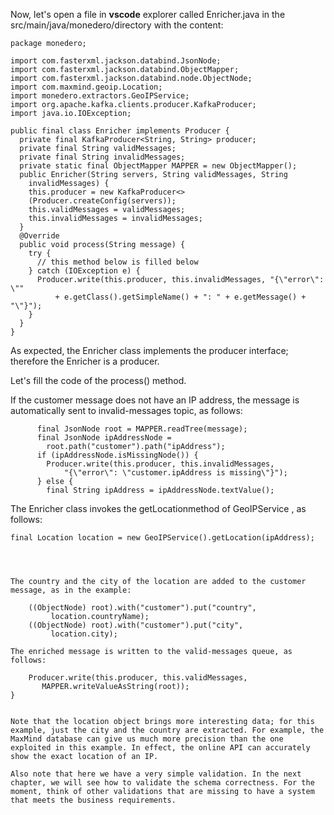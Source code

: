 
Now, let's open a file in **vscode** explorer called Enricher.java in the src/main/java/monedero/directory with the content:

```
package monedero;

import com.fasterxml.jackson.databind.JsonNode;
import com.fasterxml.jackson.databind.ObjectMapper;
import com.fasterxml.jackson.databind.node.ObjectNode;
import com.maxmind.geoip.Location;
import monedero.extractors.GeoIPService;
import org.apache.kafka.clients.producer.KafkaProducer;
import java.io.IOException;

public final class Enricher implements Producer {
  private final KafkaProducer<String, String> producer;
  private final String validMessages;
  private final String invalidMessages;
  private static final ObjectMapper MAPPER = new ObjectMapper();
  public Enricher(String servers, String validMessages, String 
    invalidMessages) {
    this.producer = new KafkaProducer<> 
    (Producer.createConfig(servers));
    this.validMessages = validMessages;
    this.invalidMessages = invalidMessages;
  }
  @Override
  public void process(String message) {
    try {
      // this method below is filled below  
    } catch (IOException e) {
      Producer.write(this.producer, this.invalidMessages, "{\"error\": \""
          + e.getClass().getSimpleName() + ": " + e.getMessage() + "\"}");
    }
  }
}
```

As expected, the Enricher class implements the producer interface; therefore the Enricher is a producer.

Let's fill the code of the process() method.

If the customer message does not have an IP address, the message is automatically sent to invalid-messages topic, as follows:

```
      final JsonNode root = MAPPER.readTree(message);
      final JsonNode ipAddressNode =   
        root.path("customer").path("ipAddress");
      if (ipAddressNode.isMissingNode()) {
        Producer.write(this.producer, this.invalidMessages,
            "{\"error\": \"customer.ipAddress is missing\"}");
      } else {
        final String ipAddress = ipAddressNode.textValue();
```

The Enricher class invokes the getLocationmethod of GeoIPService , as follows:

```
final Location location = new GeoIPService().getLocation(ipAddress);
 

 

The country and the city of the location are added to the customer message, as in the example:

```
        ((ObjectNode) root).with("customer").put("country",  
             location.countryName); 
        ((ObjectNode) root).with("customer").put("city", 
             location.city);
```
The enriched message is written to the valid-messages queue, as follows:

```
        Producer.write(this.producer, this.validMessages, 
           MAPPER.writeValueAsString(root));
    }
```

Note that the location object brings more interesting data; for this example, just the city and the country are extracted. For example, the MaxMind database can give us much more precision than the one exploited in this example. In effect, the online API can accurately show the exact location of an IP.

Also note that here we have a very simple validation. In the next chapter, we will see how to validate the schema correctness. For the moment, think of other validations that are missing to have a system that meets the business requirements.